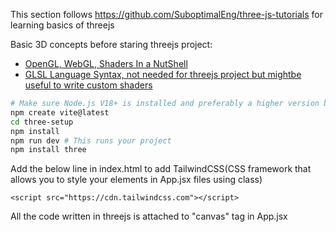 This section follows https://github.com/SuboptimalEng/three-js-tutorials for learning basics of threejs

Basic 3D concepts before staring threejs project:
* [OpenGL, WebGL, Shaders In a NutShell](https://www.youtube.com/watch?v=6AHpdQCrf_Q)
* [GLSL Language Syntax, not needed for threejs project but mightbe useful to write custom shaders](https://www.youtube.com/watch?v=xZM8UJqN1eY)


```bash
# Make sure Node.js V18+ is installed and preferably a higher version based on the application
npm create vite@latest
cd three-setup
npm install
npm run dev # This runs your project
npm install three
```

Add the below line in index.html to add TailwindCSS(CSS framework that allows you to style your elements in App.jsx files using class)
```
<script src="https://cdn.tailwindcss.com"></script>
```

All the code written in threejs is attached to "canvas" tag in App.jsx